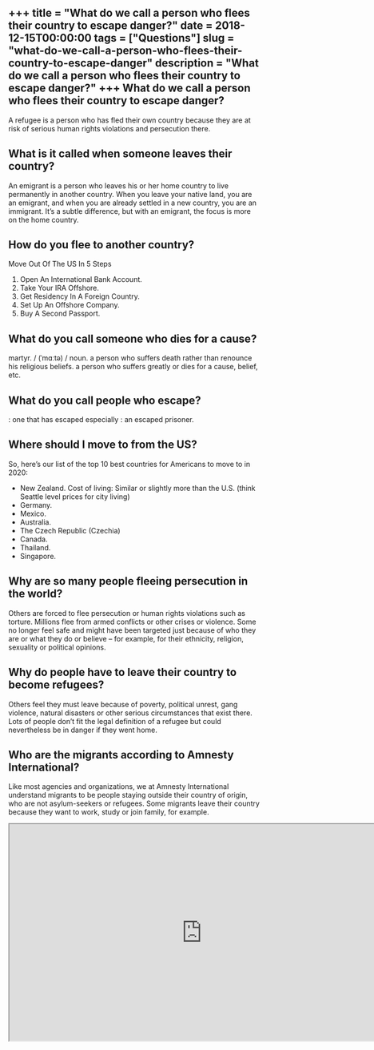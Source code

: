 +++
title = "What do we call a person who flees their country to escape danger?"
date = 2018-12-15T00:00:00
tags = ["Questions"]
slug = "what-do-we-call-a-person-who-flees-their-country-to-escape-danger"
description = "What do we call a person who flees their country to escape danger?"
+++
What do we call a person who flees their country to escape danger?
------------------------------------------------------------------

A refugee is a person who has fled their own country because they are at risk of serious human rights violations and persecution there.

What is it called when someone leaves their country?
----------------------------------------------------

An emigrant is a person who leaves his or her home country to live permanently in another country. When you leave your native land, you are an emigrant, and when you are already settled in a new country, you are an immigrant. It’s a subtle difference, but with an emigrant, the focus is more on the home country.

How do you flee to another country?
-----------------------------------

Move Out Of The US In 5 Steps

1. Open An International Bank Account.
2. Take Your IRA Offshore.
3. Get Residency In A Foreign Country.
4. Set Up An Offshore Company.
5. Buy A Second Passport.

What do you call someone who dies for a cause?
----------------------------------------------

martyr. / (ˈmɑːtə) / noun. a person who suffers death rather than renounce his religious beliefs. a person who suffers greatly or dies for a cause, belief, etc.

What do you call people who escape?
-----------------------------------

: one that has escaped especially : an escaped prisoner.

Where should I move to from the US?
-----------------------------------

So, here’s our list of the top 10 best countries for Americans to move to in 2020:

- New Zealand. Cost of living: Similar or slightly more than the U.S. (think Seattle level prices for city living)
- Germany.
- Mexico.
- Australia.
- The Czech Republic (Czechia)
- Canada.
- Thailand.
- Singapore.

Why are so many people fleeing persecution in the world?
--------------------------------------------------------

Others are forced to flee persecution or human rights violations such as torture. Millions flee from armed conflicts or other crises or violence. Some no longer feel safe and might have been targeted just because of who they are or what they do or believe – for example, for their ethnicity, religion, sexuality or political opinions.

Why do people have to leave their country to become refugees?
-------------------------------------------------------------

Others feel they must leave because of poverty, political unrest, gang violence, natural disasters or other serious circumstances that exist there. Lots of people don’t fit the legal definition of a refugee but could nevertheless be in danger if they went home.

Who are the migrants according to Amnesty International?
--------------------------------------------------------

Like most agencies and organizations, we at Amnesty International understand migrants to be people staying outside their country of origin, who are not asylum-seekers or refugees. Some migrants leave their country because they want to work, study or join family, for example.

<iframe allow="accelerometer; autoplay; clipboard-write; encrypted-media; gyroscope; picture-in-picture" allowfullscreen="" class="__youtube_prefs__  epyt-is-override  no-lazyload" data-no-lazy="1" data-origheight="433" data-origwidth="770" data-skipgform_ajax_framebjll="" height="433" id="_ytid_36759" loading="lazy" src="https://www.youtube.com/embed/236evV-nK7g?enablejsapi=1&autoplay=0&cc_load_policy=0&cc_lang_pref=&iv_load_policy=1&loop=0&modestbranding=0&rel=1&fs=1&playsinline=0&autohide=2&theme=dark&color=red&controls=1&" title="YouTube player" width="770"></iframe>